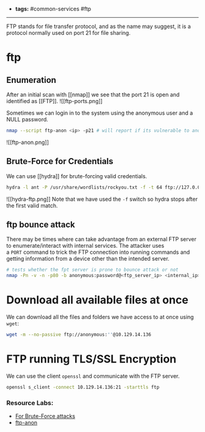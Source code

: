 - **tags:** #common-services #ftp
-----------------
FTP stands for file transfer protocol, and as the name may suggest, it is a protocol normally used on port 21 for file sharing.
# ftp
## Enumeration
After an initial scan with [[nmap]] we see that the port 21 is open and identified as [[FTP]].
![[ftp-ports.png]]

Sometimes we can login in to the system using the anonymous user and a NULL password.
```bash
nmap --script ftp-anon <ip> -p21 # will report if its vulnerable to anonymous login
```
![[ftp-anon.png]]
## Brute-Force for Credentials
We can use [[hydra]] for brute-forcing valid credentials.
```bash
hydra -l ant -P /usr/share/wordlists/rockyou.txt -f -t 64 ftp://127.0.0.1
```
![[hydra-ftp.png]]
Note that we have used the `-f` switch so hydra stops after the first valid match.
## ftp bounce attack
There may be times where can take advantage from an external FTP server to enumerate/interact with internal services.  The attacker uses a `PORT` command to trick the FTP connection into running commands and getting information from a device other than the intended server.
```bash
# tests whether the fpt server is prone to bounce attack or not
nmap -Pn -v -n -p80 -b anonymous:password@<ftp_server_ip> <internal_ip>
```
# Download all available files at once
We can download all the files and folders we have access to at once using `wget`:
```bash
wget -m --no-passive ftp://anonymous:''@10.129.14.136
```
# FTP running TLS/SSL Encryption
We can use the client `openssl` and communicate with the FTP server.
```bash
openssl s_client -connect 10.129.14.136:21 -starttls ftp
```
### Resource Labs:
- [For Brute-Force attacks](https://github.com/garethflowers/docker-ftp-server)
- [ftp-anon](https://github.com/metabrainz/docker-anon-ftp)
